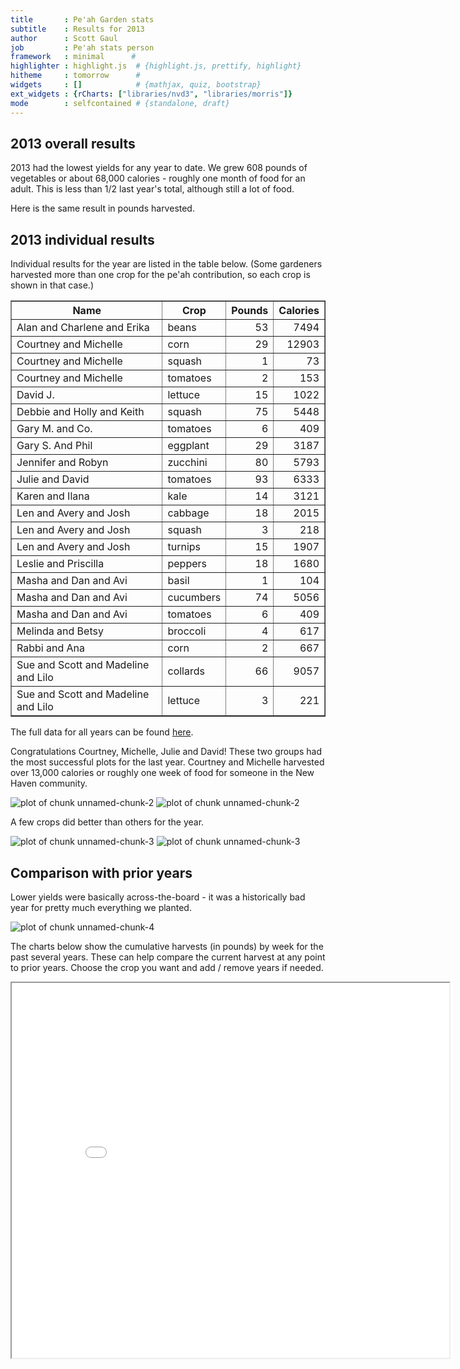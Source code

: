 ```yaml
---
title       : Pe'ah Garden stats
subtitle    : Results for 2013
author      : Scott Gaul
job         : Pe'ah stats person
framework   : minimal      # 
highlighter : highlight.js  # {highlight.js, prettify, highlight}
hitheme     : tomorrow      # 
widgets     : []            # {mathjax, quiz, bootstrap}
ext_widgets : {rCharts: ["libraries/nvd3", "libraries/morris"]} 
mode        : selfcontained # {standalone, draft}
---
```


## 2013 overall results

2013 had the lowest yields for any year to date. We grew 608 pounds of vegetables or about 68,000 calories - roughly one month of food for an adult. This is less than 1/2 last year's total, although still a lot of food.






<div id = 'chart1' class = 'rChart nvd3'></div>
<script type='text/javascript'>
 $(document).ready(function(){
      drawchart1()
    });
    function drawchart1(){  
      var opts = {
 "dom": "chart1",
"width":    500,
"height":    300,
"x": "Year",
"y": "Calories",
"type": "lineChart",
"id": "chart1" 
},
        data = [
 {
 "Year": 2002,
"Pounds": 1273.2,
"Calories": 1.144e+05 
},
{
 "Year": 2003,
"Pounds":  778.5,
"Calories":  86921 
},
{
 "Year": 2004,
"Pounds": 1302.2,
"Calories": 1.4018e+05 
},
{
 "Year": 2005,
"Pounds": 1392.5,
"Calories": 1.5155e+05 
},
{
 "Year": 2006,
"Pounds": 1321.2,
"Calories": 1.3438e+05 
},
{
 "Year": 2007,
"Pounds": 1686.2,
"Calories": 1.5306e+05 
},
{
 "Year": 2008,
"Pounds":    898,
"Calories":  90317 
},
{
 "Year": 2009,
"Pounds":   1028,
"Calories": 1.0039e+05 
},
{
 "Year": 2010,
"Pounds": 911.75,
"Calories":  84708 
},
{
 "Year": 2011,
"Pounds":   1269,
"Calories": 1.4731e+05 
},
{
 "Year": 2012,
"Pounds": 1901.2,
"Calories": 1.6451e+05 
},
{
 "Year": 2013,
"Pounds":    608,
"Calories":  67888 
} 
]
  
      var data = d3.nest()
        .key(function(d){
          return opts.group === undefined ? 'main' : d[opts.group]
        })
        .entries(data)
      
      nv.addGraph(function() {
        var chart = nv.models[opts.type]()
          .x(function(d) { return d[opts.x] })
          .y(function(d) { return d[opts.y] })
          .width(opts.width)
          .height(opts.height)
         
        chart
  .forceY([      0, 1.7e+05 ])
  .margin({
 "left":     80 
})
          
        chart.xAxis
  .axisLabel("Year")

        
        
        chart.yAxis
  .tickFormat(function(d) {return d3.format(',.0f')(d)})
  .axisLabel("Calories")
      
       d3.select("#" + opts.id)
        .append('svg')
        .datum(data)
        .transition().duration(500)
        .call(chart);

       nv.utils.windowResize(chart.update);
       return chart;
      });
    };
</script>


Here is the same result in pounds harvested. 


<div id = 'chart2' class = 'rChart nvd3'></div>
<script type='text/javascript'>
 $(document).ready(function(){
      drawchart2()
    });
    function drawchart2(){  
      var opts = {
 "dom": "chart2",
"width":    500,
"height":    300,
"x": "Year",
"y": "Pounds",
"type": "lineChart",
"id": "chart2" 
},
        data = [
 {
 "Year": 2002,
"Pounds": 1273.2,
"Calories": 1.144e+05 
},
{
 "Year": 2003,
"Pounds":  778.5,
"Calories":  86921 
},
{
 "Year": 2004,
"Pounds": 1302.2,
"Calories": 1.4018e+05 
},
{
 "Year": 2005,
"Pounds": 1392.5,
"Calories": 1.5155e+05 
},
{
 "Year": 2006,
"Pounds": 1321.2,
"Calories": 1.3438e+05 
},
{
 "Year": 2007,
"Pounds": 1686.2,
"Calories": 1.5306e+05 
},
{
 "Year": 2008,
"Pounds":    898,
"Calories":  90317 
},
{
 "Year": 2009,
"Pounds":   1028,
"Calories": 1.0039e+05 
},
{
 "Year": 2010,
"Pounds": 911.75,
"Calories":  84708 
},
{
 "Year": 2011,
"Pounds":   1269,
"Calories": 1.4731e+05 
},
{
 "Year": 2012,
"Pounds": 1901.2,
"Calories": 1.6451e+05 
},
{
 "Year": 2013,
"Pounds":    608,
"Calories":  67888 
} 
]
  
      var data = d3.nest()
        .key(function(d){
          return opts.group === undefined ? 'main' : d[opts.group]
        })
        .entries(data)
      
      nv.addGraph(function() {
        var chart = nv.models[opts.type]()
          .x(function(d) { return d[opts.x] })
          .y(function(d) { return d[opts.y] })
          .width(opts.width)
          .height(opts.height)
         
        chart
  .forceY([      0,   1700 ])
  .margin({
 "left":     80 
})
          
        chart.xAxis
  .axisLabel("Year")

        
        
        chart.yAxis
  .tickFormat(function(d) {return d3.format(',.0f')(d)})
  .axisLabel("Pounds")
      
       d3.select("#" + opts.id)
        .append('svg')
        .datum(data)
        .transition().duration(500)
        .call(chart);

       nv.utils.windowResize(chart.update);
       return chart;
      });
    };
</script>



## 2013 individual results

Individual results for the year are listed in the table below. (Some gardeners harvested more than one crop for the pe'ah contribution, so each crop is shown in that case.)  

<!-- html table generated in R 3.0.1 by xtable 1.7-1 package -->
<!-- Mon Oct 21 21:41:21 2013 -->
<TABLE border=1>
<TR> <TH> Name </TH> <TH> Crop </TH> <TH> Pounds </TH> <TH> Calories </TH>  </TR>
  <TR> <TD> Alan and Charlene and Erika </TD> <TD> beans </TD> <TD align="right"> 53 </TD> <TD align="right"> 7494 </TD> </TR>
  <TR> <TD> Courtney and Michelle </TD> <TD> corn </TD> <TD align="right"> 29 </TD> <TD align="right"> 12903 </TD> </TR>
  <TR> <TD> Courtney and Michelle </TD> <TD> squash </TD> <TD align="right"> 1 </TD> <TD align="right"> 73 </TD> </TR>
  <TR> <TD> Courtney and Michelle </TD> <TD> tomatoes </TD> <TD align="right"> 2 </TD> <TD align="right"> 153 </TD> </TR>
  <TR> <TD> David J.  </TD> <TD> lettuce </TD> <TD align="right"> 15 </TD> <TD align="right"> 1022 </TD> </TR>
  <TR> <TD> Debbie and Holly and Keith </TD> <TD> squash </TD> <TD align="right"> 75 </TD> <TD align="right"> 5448 </TD> </TR>
  <TR> <TD> Gary M. and Co. </TD> <TD> tomatoes </TD> <TD align="right"> 6 </TD> <TD align="right"> 409 </TD> </TR>
  <TR> <TD> Gary S. And Phil </TD> <TD> eggplant </TD> <TD align="right"> 29 </TD> <TD align="right"> 3187 </TD> </TR>
  <TR> <TD> Jennifer and Robyn </TD> <TD> zucchini </TD> <TD align="right"> 80 </TD> <TD align="right"> 5793 </TD> </TR>
  <TR> <TD> Julie and David </TD> <TD> tomatoes </TD> <TD align="right"> 93 </TD> <TD align="right"> 6333 </TD> </TR>
  <TR> <TD> Karen and Ilana </TD> <TD> kale </TD> <TD align="right"> 14 </TD> <TD align="right"> 3121 </TD> </TR>
  <TR> <TD> Len and Avery and Josh </TD> <TD> cabbage </TD> <TD align="right"> 18 </TD> <TD align="right"> 2015 </TD> </TR>
  <TR> <TD> Len and Avery and Josh </TD> <TD> squash </TD> <TD align="right"> 3 </TD> <TD align="right"> 218 </TD> </TR>
  <TR> <TD> Len and Avery and Josh </TD> <TD> turnips </TD> <TD align="right"> 15 </TD> <TD align="right"> 1907 </TD> </TR>
  <TR> <TD> Leslie and Priscilla </TD> <TD> peppers </TD> <TD align="right"> 18 </TD> <TD align="right"> 1680 </TD> </TR>
  <TR> <TD> Masha and Dan and Avi </TD> <TD> basil </TD> <TD align="right"> 1 </TD> <TD align="right"> 104 </TD> </TR>
  <TR> <TD> Masha and Dan and Avi </TD> <TD> cucumbers </TD> <TD align="right"> 74 </TD> <TD align="right"> 5056 </TD> </TR>
  <TR> <TD> Masha and Dan and Avi </TD> <TD> tomatoes </TD> <TD align="right"> 6 </TD> <TD align="right"> 409 </TD> </TR>
  <TR> <TD> Melinda and Betsy </TD> <TD> broccoli </TD> <TD align="right"> 4 </TD> <TD align="right"> 617 </TD> </TR>
  <TR> <TD> Rabbi and Ana </TD> <TD> corn </TD> <TD align="right"> 2 </TD> <TD align="right"> 667 </TD> </TR>
  <TR> <TD> Sue and Scott and Madeline and Lilo </TD> <TD> collards </TD> <TD align="right"> 66 </TD> <TD align="right"> 9057 </TD> </TR>
  <TR> <TD> Sue and Scott and Madeline and Lilo </TD> <TD> lettuce </TD> <TD align="right"> 3 </TD> <TD align="right"> 221 </TD> </TR>
   </TABLE>


The full data for all years can be found [here](https://docs.google.com/spreadsheet/ccc?key=0AlYsW526rxsmdDhIVzM0VDYzRkdLOXlvcldfQkJtcnc&usp=sharing). 

Congratulations Courtney, Michelle, Julie and David! These two groups had the most successful plots for the last year. Courtney and Michelle harvested over 13,000 calories or roughly one week of food for someone in the New Haven community. 

![plot of chunk unnamed-chunk-2](assets/fig/unnamed-chunk-21.png) ![plot of chunk unnamed-chunk-2](assets/fig/unnamed-chunk-22.png) 


A few crops did better than others for the year. 

![plot of chunk unnamed-chunk-3](assets/fig/unnamed-chunk-31.png) ![plot of chunk unnamed-chunk-3](assets/fig/unnamed-chunk-32.png) 


## Comparison with prior years

Lower yields were basically across-the-board - it was a historically bad year for pretty much everything we planted. 

![plot of chunk unnamed-chunk-4](assets/fig/unnamed-chunk-4.png) 


The charts below show the cumulative harvests (in pounds) by week for the past several years. These can help compare the current harvest at any point to prior years. Choose the crop you want and add / remove years if needed. 

<style>
iframe{
  height:600px;
  width:700px;
  margin:auto auto;
}
</style>
<iframe src=assets/fig/chart3.html seamless></iframe>





